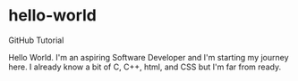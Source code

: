 # hello-world
GitHub Tutorial

Hello World. I'm an aspiring Software Developer and I'm starting my journey here. I already know a bit of C, C++, html,
and CSS but I'm far from ready.
